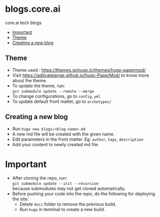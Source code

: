 # blogs.core.ai

core.ai tech blogs

* [Important](#important)
* [Theme](#theme)
* [Creating a new blog](#creating-a-new-blog)

## Theme

* Theme used : https://themes.gohugo.io/themes/hugo-papermod/
* Visit https://adityatelange.github.io/hugo-PaperMod/ to know more about the theme.
* To update the theme, run:\
`git submodule update --remote --merge`
* To change configurations, go to `config.yml`
* To update default front matter, go to `archetypes/`

## Creating a new blog  

* Run `hugo new blogs/<blog-name>.md`
* A new md file will be created with the given name.
* Edit parameters in the front matter. Eg: `author`, `tags`, `description`
* Add your content to newly created md file.
# Important

* After cloning the repo, run:\
`git submodule update --init --recursive` \
  because submodules may not get cloned automatically.
* Before pushing your code into the repo, do the following for deploying the site:
  * Delete `docs` folder to remove the previous build.
  * Run `hugo` in terminal to create a new build.
  

  